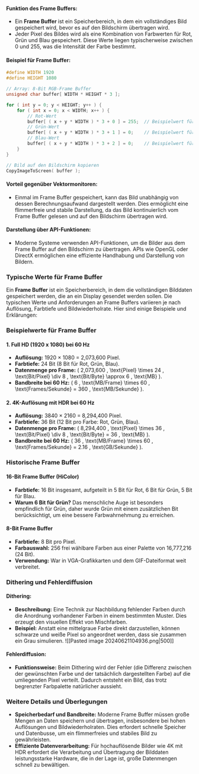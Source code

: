 #### **Funktion des Frame Buffers:**
- Ein **Frame Buffer** ist ein Speicherbereich, in dem ein vollständiges Bild gespeichert wird, bevor es auf den Bildschirm übertragen wird.
- Jeder Pixel des Bildes wird als eine Kombination von Farbwerten für Rot, Grün und Blau gespeichert. Diese Werte liegen typischerweise zwischen 0 und 255, was die Intensität der Farbe bestimmt.

#### **Beispiel für Frame Buffer:**
```c
#define WIDTH 1920
#define HEIGHT 1080

// Array: 8-Bit RGB-Frame Buffer
unsigned char buffer[ WIDTH * HEIGHT * 3 ];

for ( int y = 0; y < HEIGHT; y++ ) {
    for ( int x = 0; x < WIDTH; x++ ) {
        // Rot-Wert
        buffer[ ( x + y * WIDTH ) * 3 + 0 ] = 255;  // Beispielwert für volle Intensität
        // Grün-Wert
        buffer[ ( x + y * WIDTH ) * 3 + 1 ] = 0;    // Beispielwert für keine Intensität
        // Blau-Wert
        buffer[ ( x + y * WIDTH ) * 3 + 2 ] = 0;    // Beispielwert für keine Intensität
    }
}

// Bild auf den Bildschirm kopieren
CopyImageToScreen( buffer );
```

#### **Vorteil gegenüber Vektormonitoren:**
- Einmal im Frame Buffer gespeichert, kann das Bild unabhängig von dessen Berechnungsaufwand dargestellt werden. Dies ermöglicht eine flimmerfreie und stabile Darstellung, da das Bild kontinuierlich vom Frame Buffer gelesen und auf den Bildschirm übertragen wird.

#### **Darstellung über API-Funktionen:**
- Moderne Systeme verwenden API-Funktionen, um die Bilder aus dem Frame Buffer auf den Bildschirm zu übertragen. APIs wie OpenGL oder DirectX ermöglichen eine effiziente Handhabung und Darstellung von Bildern.
### Typische Werte für Frame Buffer
Ein **Frame Buffer** ist ein Speicherbereich, in dem die vollständigen Bilddaten gespeichert werden, die an ein Display gesendet werden sollen. Die typischen Werte und Anforderungen an Frame Buffers variieren je nach Auflösung, Farbtiefe und Bildwiederholrate. Hier sind einige Beispiele und Erklärungen:
### Beispielwerte für Frame Buffer
#### **1. Full HD (1920 x 1080) bei 60 Hz**
- **Auflösung:** 1920 × 1080 = 2,073,600 Pixel.
- **Farbtiefe:** 24 Bit (8 Bit für Rot, Grün, Blau).
- **Datenmenge pro Frame:** \( 2,073,600 \, \text{Pixel} \times 24 \, \text{Bit/Pixel} \div 8 \, \text{Bit/Byte} \approx 6 \, \text{MB} \).
- **Bandbreite bei 60 Hz:** \( 6 \, \text{MB/Frame} \times 60 \, \text{Frames/Sekunde} = 360 \, \text{MB/Sekunde} \).
#### **2. 4K-Auflösung mit HDR bei 60 Hz**
- **Auflösung:** 3840 × 2160 = 8,294,400 Pixel.
- **Farbtiefe:** 36 Bit (12 Bit pro Farbe: Rot, Grün, Blau).
- **Datenmenge pro Frame:** \( 8,294,400 \, \text{Pixel} \times 36 \, \text{Bit/Pixel} \div 8 \, \text{Bit/Byte} = 36 \, \text{MB} \).
- **Bandbreite bei 60 Hz:** \( 36 \, \text{MB/Frame} \times 60 \, \text{Frames/Sekunde} = 2.16 \, \text{GB/Sekunde} \).
### Historische Frame Buffer
#### **16-Bit Frame Buffer (HiColor)**
- **Farbtiefe:** 16 Bit insgesamt, aufgeteilt in 5 Bit für Rot, 6 Bit für Grün, 5 Bit für Blau.
- **Warum 6 Bit für Grün?** Das menschliche Auge ist besonders empfindlich für Grün, daher wurde Grün mit einem zusätzlichen Bit berücksichtigt, um eine bessere Farbwahrnehmung zu erreichen.
#### **8-Bit Frame Buffer**
- **Farbtiefe:** 8 Bit pro Pixel.
- **Farbauswahl:** 256 frei wählbare Farben aus einer Palette von 16,777,216 (24 Bit).
- **Verwendung:** War in VGA-Grafikkarten und dem GIF-Dateiformat weit verbreitet.
### Dithering und Fehlerdiffusion
#### **Dithering:**
- **Beschreibung:** Eine Technik zur Nachbildung fehlender Farben durch die Anordnung vorhandener Farben in einem bestimmten Muster. Dies erzeugt den visuellen Effekt von Mischfarben.
- **Beispiel:** Anstatt eine mittelgraue Farbe direkt darzustellen, können schwarze und weiße Pixel so angeordnet werden, dass sie zusammen ein Grau simulieren.
![[Pasted image 20240621104936.png|500]]
#### **Fehlerdiffusion:**
- **Funktionsweise:** Beim Dithering wird der Fehler (die Differenz zwischen der gewünschten Farbe und der tatsächlich dargestellten Farbe) auf die umliegenden Pixel verteilt. Dadurch entsteht ein Bild, das trotz begrenzter Farbpalette natürlicher aussieht.
### Weitere Details und Überlegungen
- **Speicherbedarf und Bandbreite:** Moderne Frame Buffer müssen große Mengen an Daten speichern und übertragen, insbesondere bei hohen Auflösungen und Bildwiederholraten. Dies erfordert schnelle Speicher und Datenbusse, um ein flimmerfreies und stabiles Bild zu gewährleisten.
- **Effiziente Datenverarbeitung:** Für hochauflösende Bilder wie 4K mit HDR erfordert die Verarbeitung und Übertragung der Bilddaten leistungsstarke Hardware, die in der Lage ist, große Datenmengen schnell zu bewältigen.
